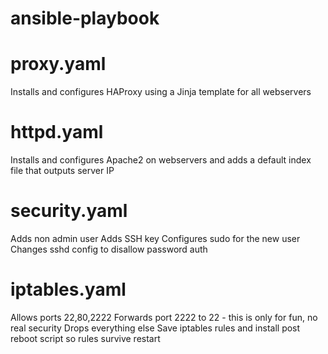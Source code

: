 # ansible-playbook

# proxy.yaml
Installs and configures HAProxy using a Jinja template for all webservers

# httpd.yaml
Installs and configures Apache2 on webservers and adds a default index file that outputs server IP

# security.yaml
Adds non admin user
Adds SSH key
Configures sudo for the new user
Changes sshd config to disallow password auth

# iptables.yaml
Allows ports 22,80,2222
Forwards port 2222 to 22 - this is only for fun, no real security
Drops everything else
Save iptables rules and install post reboot script so rules survive restart
